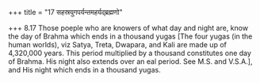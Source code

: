 +++
title = "17 सहस्रयुगपर्यन्तमहर्यद्ब्रह्मणो"

+++
8.17 Those poeple who are knowers of what day and night are, know the
day of Brahma which ends in a thousand yugas \[The four yugas (in the
human worlds), viz Satya, Treta, Dwapara, and Kali are made up of
4,320,000 years. This period multiplied by a thousand constitutes one
day of Brahma. His night also extends over an eal period. See M.S. and
V.S.A.\], and His night which ends in a thousand yugas.
